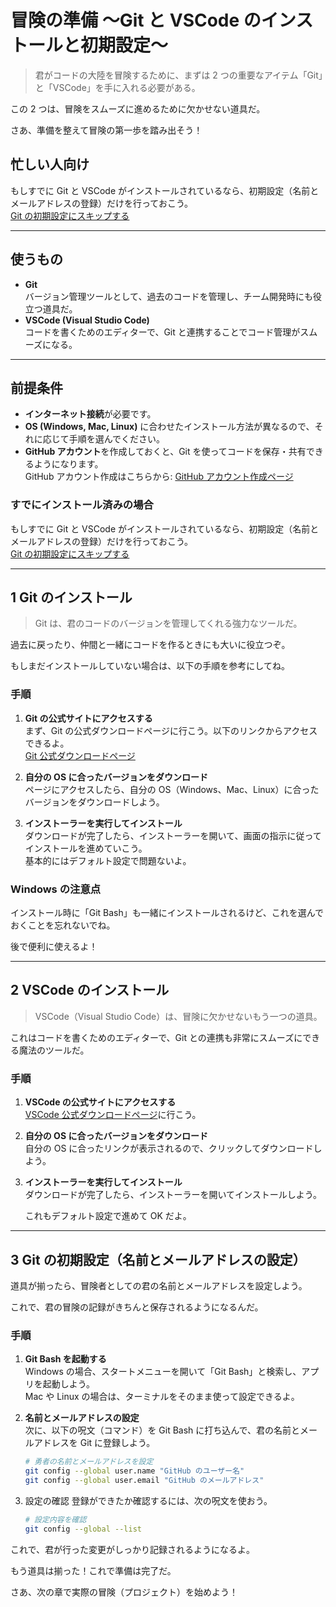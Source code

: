 # 冒険の準備 〜Git と VSCode のインストールと初期設定〜

> 君がコードの大陸を冒険するために、まずは 2 つの重要なアイテム「Git」と「VSCode」を手に入れる必要がある。

この 2 つは、冒険をスムーズに進めるために欠かせない道具だ。

さあ、準備を整えて冒険の第一歩を踏み出そう！

## 忙しい人向け

もしすでに Git と VSCode がインストールされているなら、初期設定（名前とメールアドレスの登録）だけを行っておこう。  
[Git の初期設定にスキップする](#3-git-の初期設定名前とメールアドレスの設定)

---

## 使うもの

- **Git**  
  バージョン管理ツールとして、過去のコードを管理し、チーム開発時にも役立つ道具だ。
- **VSCode (Visual Studio Code)**  
  コードを書くためのエディターで、Git と連携することでコード管理がスムーズになる。

---

## 前提条件

- **インターネット接続**が必要です。
- **OS (Windows, Mac, Linux)** に合わせたインストール方法が異なるので、それに応じて手順を選んでください。
- **GitHub アカウント**を作成しておくと、Git を使ってコードを保存・共有できるようになります。  
  GitHub アカウント作成はこちらから: [GitHub アカウント作成ページ](https://github.com/)

### すでにインストール済みの場合

もしすでに Git と VSCode がインストールされているなら、初期設定（名前とメールアドレスの登録）だけを行っておこう。  
[Git の初期設定にスキップする](#3-git-の初期設定名前とメールアドレスの設定)

---

## 1 Git のインストール

> Git は、君のコードのバージョンを管理してくれる強力なツールだ。

過去に戻ったり、仲間と一緒にコードを作るときにも大いに役立つぞ。

もしまだインストールしていない場合は、以下の手順を参考にしてね。

### 手順

1. **Git の公式サイトにアクセスする**  
   まず、Git の公式ダウンロードページに行こう。以下のリンクからアクセスできるよ。  
   [Git 公式ダウンロードページ](https://git-scm.com/downloads)

2. **自分の OS に合ったバージョンをダウンロード**  
   ページにアクセスしたら、自分の OS（Windows、Mac、Linux）に合ったバージョンをダウンロードしよう。

3. **インストーラーを実行してインストール**  
   ダウンロードが完了したら、インストーラーを開いて、画面の指示に従ってインストールを進めていこう。  
   基本的にはデフォルト設定で問題ないよ。

### Windows の注意点

インストール時に「Git Bash」も一緒にインストールされるけど、これを選んでおくことを忘れないでね。

後で便利に使えるよ！

---

## 2 VSCode のインストール

> VSCode（Visual Studio Code）は、冒険に欠かせないもう一つの道具。

これはコードを書くためのエディターで、Git との連携も非常にスムーズにできる魔法のツールだ。

### 手順

1. **VSCode の公式サイトにアクセスする**  
   [VSCode 公式ダウンロードページ](https://code.visualstudio.com/)に行こう。

2. **自分の OS に合ったバージョンをダウンロード**  
   自分の OS に合ったリンクが表示されるので、クリックしてダウンロードしよう。

3. **インストーラーを実行してインストール**  
   ダウンロードが完了したら、インストーラーを開いてインストールしよう。

   これもデフォルト設定で進めて OK だよ。

---

## 3 Git の初期設定（名前とメールアドレスの設定）

道具が揃ったら、冒険者としての君の名前とメールアドレスを設定しよう。

これで、君の冒険の記録がきちんと保存されるようになるんだ。

### 手順

1. **Git Bash を起動する**  
   Windows の場合、スタートメニューを開いて「Git Bash」と検索し、アプリを起動しよう。  
   Mac や Linux の場合は、ターミナルをそのまま使って設定できるよ。

2. **名前とメールアドレスの設定**  
   次に、以下の呪文（コマンド）を Git Bash に打ち込んで、君の名前とメールアドレスを Git に登録しよう。

   ```bash
   # 勇者の名前とメールアドレスを設定
   git config --global user.name "GitHub のユーザー名"
   git config --global user.email "GitHub のメールアドレス"
   ```

3. 設定の確認
   登録ができたか確認するには、次の呪文を使おう。

   ```bash
   # 設定内容を確認
   git config --global --list
   ```

これで、君が行った変更がしっかり記録されるようになるよ。

もう道具は揃った！これで準備は完了だ。

さあ、次の章で実際の冒険（プロジェクト）を始めよう！
